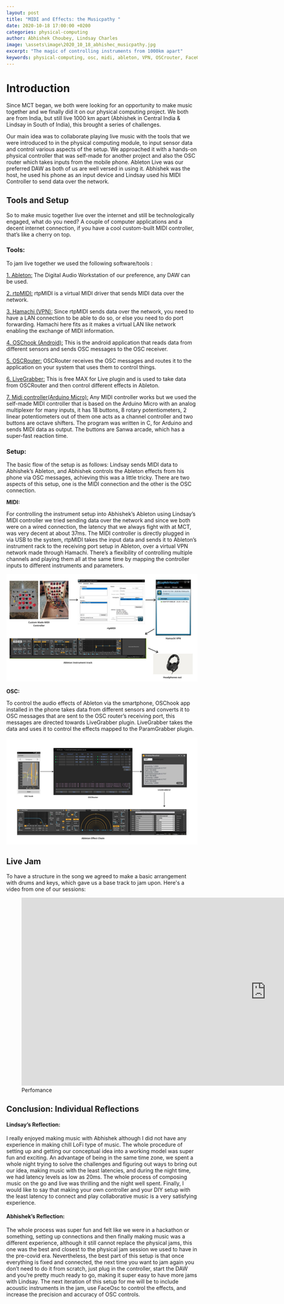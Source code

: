 ```yaml
---
layout: post
title: "MIDI and Effects: the Musicpathy "
date: 2020-10-18 17:00:00 +0200
categories: physical-computing
author: Abhishek Choubey, Lindsay Charles
image: \assets\image\2020_10_18_abhishec_musicpathy.jpg
excerpt: "The magic of controlling instruments from 1000km apart"
keywords: physical-computing, osc, midi, ableton, VPN, OSCrouter, FaceOsc
---
```


# Introduction

Since MCT began, we both were looking for an opportunity to make music together and we finally did it on our physical computing project. We both are from India, but still live 1000 km apart (Abhishek in Central India & Lindsay in South of India), this brought a series of challenges.  

Our main idea was to collaborate playing live music with the tools that we were introduced to in the physical computing module, to input sensor data and control various aspects of the setup.
We approached it with a hands-on physical controller that was self-made for another project and also the OSC router which takes inputs from the mobile phone. Ableton Live was our preferred DAW as both of us are well versed in using it. Abhishek was the host, he used his phone as an input device and Lindsay used his MIDI Controller to send data over the network.


## Tools and Setup

So to make music together live over the internet and still be technologically engaged, what do you need? A couple of computer applications and a decent internet connection, if you have a cool custom-built MIDI controller, that’s like a cherry on top.

### Tools:

To jam live together we used the following software/tools :

[1. Ableton:](https://www.ableton.com/en/)
The Digital Audio Workstation of our preference, any DAW can be used.

[2. rtpMIDI:](https://www.tobias-erichsen.de/software/rtpmidi.html)
rtpMIDI is a virtual MIDI driver that sends MIDI data over the network.

[3. Hamachi (VPN):](https://www.vpn.net/)
Since rtpMIDI sends data over the network, you need to have a LAN connection to be able to do so, or else you need to do port forwarding. Hamachi here fits as it makes a virtual LAN like network enabling the exchange of MIDI information.

[4. OSChook (Android):](https://play.google.com/store/apps/details?id=com.hollyhook.oscHook&hl=en_US)
This is the android application that reads data from different sensors and sends OSC messages to the OSC receiver.

[5. OSCRouter:](https://github.com/ETCLabs/OSCRouter)
OSCRouter receives the OSC messages and routes it to the application on your system that uses them to control things.

[6. LiveGrabber:](https://www.showsync.com/tools)
This is free MAX for Live plugin and is used to take data from OSCRouter and then control different effects in Ableton.

[7. Midi controller(Arduino Micro):]()
Any MIDI controller works but we used the self-made MIDI controller that is based on the Arduino Micro with an analog multiplexer for many inputs, it has 18 buttons, 8 rotary potentiometers, 2 linear potentiometers out of them one acts as a channel controller and two buttons are octave shifters.
The program was written in C, for Arduino and sends MIDI data as output. The buttons are Sanwa arcade, which has a super-fast reaction time.


### Setup:

The basic flow of the setup is as follows: Lindsay sends MIDI data to Abhishek’s Ableton, and Abhishek controls the Ableton effects from his phone via OSC messages, achieving this was a little tricky. There are two aspects of this setup, one is the MIDI connection and the other is the OSC connection.

**MIDI:**

For controlling the instrument setup into Abhishek’s Ableton using Lindsay’s MIDI controller we tried sending data over the network and since we both were on a wired connection, the latency that we always fight with at MCT, was very decent at about 37ms.
The MIDI controller is directly plugged in via USB to the system, rtpMIDI takes the input data and sends it to Ableton’s instrument rack to the receiving port setup in Ableton, over a virtual VPN network made through Hamachi. There’s a flexibility of controlling multiple channels and playing them all at the same time by mapping the controller inputs to different instruments and parameters.

![MIDI Setup signal flow.](\assets\image\2020_10_18_abhishec_MIDI_setup.jpg)


**OSC:**

To control the audio effects of Ableton via the smartphone, OSChook app installed in the phone takes data from different sensors and converts it to OSC messages that are sent to the OSC router’s receiving port, this messages are directed towards LiveGrabber plugin. LiveGrabber takes the data and uses it to control the effects mapped to the ParamGrabber plugin.

![OSC Setup signal flow.](\assets\image\2020_10_18_abhishec_OSC_setup.jpg)



## Live Jam

To have a structure in the song we agreed to make a basic arrangement with drums and keys, which gave us a base track to jam upon. Here's a video from one of our sessions:



<figure style="float: none">
    <iframe width="1287" height="496" src="https://www.youtube.com/embed/5juMNZlkK3U" frameborder="0" allow="accelerometer; autoplay; clipboard-write; encrypted-media; gyroscope; picture-in-picture" allowfullscreen></iframe>
    <figcaption>Perfomance</figcaption>
</figure>



## Conclusion: Individual Reflections

#### Lindsay’s Reflection:

I really enjoyed making music with Abhishek although I did not have any experience in making chill LoFi type of music. The whole procedure of setting up and getting our conceptual idea into a working model was super fun and exciting. An advantage of being in the same time zone, we spent a whole night trying to solve the challenges and figuring out ways to bring out our idea, making music with the least latencies, and during the night time, we had latency levels as low as 20ms. The whole process of composing music on the go and live was thrilling and the night well spent. Finally, I would like to say that making your own controller and your DIY setup with the least latency to connect and play collaborative music is a very satisfying experience.


#### Abhishek’s Reflection:

The whole process was super fun and felt like we were in a hackathon or something, setting up connections and then finally making music was a different experience, although it still cannot replace the physical jams, this one was the best and closest to the physical jam session we used to have in the pre-covid era. Nevertheless, the best part of this setup is that once everything is fixed and connected, the next time you want to jam again you don’t need to do it from scratch, just plug in the controller, start the DAW and you’re pretty much ready to go, making it super easy to have more jams with Lindsay. The next iteration of this setup for me will be to include acoustic instruments in the jam, use FaceOsc to control the effects, and increase the precision and accuracy of OSC controls.
